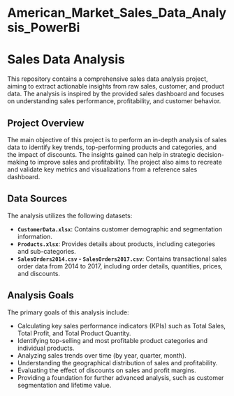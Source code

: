 # American_Market_Sales_Data_Analysis_PowerBi

# Sales Data Analysis

This repository contains a comprehensive sales data analysis project, aiming to extract actionable insights from raw sales, customer, and product data. The analysis is inspired by the provided sales dashboard and focuses on understanding sales performance, profitability, and customer behavior.

## Project Overview

The main objective of this project is to perform an in-depth analysis of sales data to identify key trends, top-performing products and categories, and the impact of discounts. The insights gained can help in strategic decision-making to improve sales and profitability. The project also aims to recreate and validate key metrics and visualizations from a reference sales dashboard.

## Data Sources

The analysis utilizes the following datasets:

*   **`CustomerData.xlsx`**: Contains customer demographic and segmentation information.
*   **`Products.xlsx`**: Provides details about products, including categories and sub-categories.
*   **`SalesOrders2014.csv` - `SalesOrders2017.csv`**: Contains transactional sales order data from 2014 to 2017, including order details, quantities, prices, and discounts.


## Analysis Goals

The primary goals of this analysis include:

*   Calculating key sales performance indicators (KPIs) such as Total Sales, Total Profit, and Total Product Quantity.
*   Identifying top-selling and most profitable product categories and individual products.
*   Analyzing sales trends over time (by year, quarter, month).
*   Understanding the geographical distribution of sales and profitability.
*   Evaluating the effect of discounts on sales and profit margins.
*   Providing a foundation for further advanced analysis, such as customer segmentation and lifetime value.
